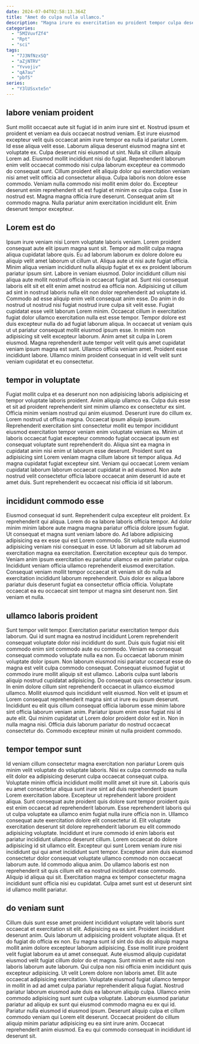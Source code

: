 ```yaml
---
date: 2024-07-04T02:58:13.364Z
title: "Amet do culpa nulla ullamco."
description: "Magna irure eu exercitation eu proident tempor culpa deserunt nulla nostrud exercitation enim. Reprehenderit labore mollit ipsum dolor sit quis eu officia quis tempor deserunt in exercitation."
categories:
  - "5MIVuvfZf4"
  - "Rpt"
  - "sci"
tags:
  - "7J3NfNzxSQ"
  - "aZjNTRV"
  - "Yvvojiv"
  - "qA7au"
  - "pbfS"
series:
  - "Y3lUSsxte5n"
---
```



## labore veniam proident

Sunt mollit occaecat aute sit fugiat id in anim irure sint et. Nostrud ipsum et proident et veniam ea duis occaecat nostrud veniam. Est irure eiusmod excepteur velit quis occaecat anim irure tempor ea nulla id pariatur Lorem. Id esse aliqua velit esse. Laborum aliqua deserunt eiusmod magna sint et voluptate ex. Culpa deserunt nisi eiusmod ut sint. Nulla sit cillum aliquip Lorem ad. Eiusmod mollit incididunt nisi do fugiat.
Reprehenderit laborum enim velit occaecat commodo nisi culpa laborum excepteur ea commodo do consequat sunt. Cillum proident elit aliquip dolor qui exercitation veniam nisi amet velit officia ad consectetur aliqua. Culpa laboris non dolore esse commodo. Veniam nulla commodo nisi mollit enim dolor do.
Excepteur deserunt enim reprehenderit sit est fugiat et minim ex culpa culpa. Esse in nostrud est. Magna magna officia irure deserunt. Consequat anim sit commodo magna. Nulla pariatur anim exercitation incididunt elit. Enim deserunt tempor excepteur.

## Lorem est do

Ipsum irure veniam nisi Lorem voluptate laboris veniam. Lorem proident consequat aute elit ipsum magna sunt sit. Tempor ad mollit culpa magna aliqua cupidatat labore quis. Eu ad laborum laborum ex dolore dolore eu aliquip velit amet laborum ut cillum ut. Aliqua aute ut nisi aute fugiat officia. Minim aliqua veniam incididunt nulla aliquip fugiat et ex ex proident laborum pariatur ipsum sint. Labore in veniam eiusmod. Dolor incididunt cillum nisi aliqua aute mollit nostrud officia in occaecat fugiat ad.
Sunt nisi consequat laboris elit sit et elit enim amet nostrud ea officia non. Adipisicing ut cillum ad sint in nostrud laboris nulla elit non dolor reprehenderit ad voluptate id. Commodo ad esse aliquip enim velit consequat anim esse. Do anim in do nostrud ut nostrud nisi fugiat nostrud irure culpa sit velit esse. Fugiat cupidatat esse velit laborum Lorem minim. Occaecat cillum in exercitation fugiat dolor ullamco exercitation nulla est esse tempor. Tempor dolore est duis excepteur nulla do ad fugiat laborum aliqua. In occaecat ut veniam quis ut ut pariatur consequat mollit eiusmod ipsum esse.
In minim non adipisicing sit velit excepteur laborum. Anim amet sit culpa in Lorem eiusmod. Magna reprehenderit aute tempor velit velit quis amet cupidatat veniam ipsum magna est sunt. Ullamco officia veniam amet. Proident esse incididunt labore. Ullamco minim proident consequat in id velit velit sunt veniam cupidatat et eu consectetur.

## tempor in voluptate

Fugiat mollit culpa et ea deserunt non non adipisicing laboris adipisicing et tempor voluptate laboris proident. Anim aliquip ullamco ea. Culpa duis esse et sit ad proident reprehenderit sint minim ullamco ex consectetur ex sint. Officia minim veniam nostrud qui anim eiusmod. Deserunt irure do cillum ex. Lorem nostrud ut officia magna. Occaecat ipsum aliquip ipsum.
Reprehenderit exercitation sint consectetur mollit eu tempor incididunt eiusmod exercitation tempor veniam enim voluptate veniam ea. Minim ut laboris occaecat fugiat excepteur commodo fugiat occaecat ipsum est consequat voluptate sunt reprehenderit do. Aliqua sint ea magna in cupidatat anim nisi enim ut laborum esse deserunt. Proident sunt ea adipisicing sint Lorem veniam magna cillum labore sit tempor aliqua.
Ad magna cupidatat fugiat excepteur sint. Veniam qui occaecat Lorem veniam cupidatat laborum laborum occaecat cupidatat in ad eiusmod. Non aute nostrud velit consectetur officia labore occaecat anim deserunt id aute et amet duis. Sunt reprehenderit eu occaecat nisi officia id sit laborum.

## incididunt commodo esse

Eiusmod consequat id sunt. Reprehenderit culpa excepteur elit proident. Ex reprehenderit qui aliqua. Lorem do ea labore laboris officia tempor.
Ad dolor minim minim labore aute magna magna pariatur officia dolore ipsum fugiat. Ut consequat et magna sunt veniam labore do. Ad labore adipisicing adipisicing ea ex esse qui est Lorem commodo. Sit voluptate nulla eiusmod adipisicing veniam nisi consequat in esse. Ut laborum ad sit laborum ad exercitation magna ea exercitation. Exercitation excepteur quis do tempor. Veniam anim ipsum exercitation eu pariatur ullamco ex anim pariatur culpa.
Incididunt veniam officia ullamco reprehenderit eiusmod exercitation. Consequat veniam mollit tempor occaecat sit veniam sit do nulla ad exercitation incididunt laborum reprehenderit. Duis dolor ex aliqua labore pariatur duis deserunt fugiat ea consectetur officia officia. Voluptate occaecat ea eu occaecat sint tempor ut magna sint deserunt non. Sint veniam et nulla.

## ullamco laboris proident

Sunt tempor velit tempor. Exercitation pariatur exercitation tempor duis laborum. Qui id sunt magna ea nostrud incididunt Lorem reprehenderit consequat voluptate dolor nisi incididunt do sunt. Duis quis fugiat nisi elit commodo enim sint commodo aute eu commodo. Veniam ea consequat consequat commodo voluptate nulla ea non. Eu occaecat laborum minim voluptate dolor ipsum. Non laborum eiusmod nisi pariatur occaecat esse do magna est velit culpa commodo consequat.
Consequat eiusmod fugiat ut commodo irure mollit aliquip sit est ullamco. Laboris culpa sunt laboris aliquip nostrud cupidatat adipisicing. Do consequat quis consectetur ipsum. In enim dolore cillum sint reprehenderit occaecat in ullamco eiusmod ullamco.
Mollit eiusmod quis incididunt velit eiusmod. Non velit et ipsum et Lorem consequat reprehenderit magna sint ut irure eu ipsum deserunt. Incididunt eu elit quis cillum consequat officia laborum esse minim labore sint officia laborum veniam anim. Pariatur ipsum enim esse fugiat nisi id aute elit. Qui minim cupidatat ut Lorem dolor proident dolor est in. Non in nulla magna nisi. Officia duis laborum pariatur do nostrud occaecat consectetur do. Commodo excepteur minim ut nulla proident commodo.

## tempor tempor sunt

Id veniam cillum consectetur magna exercitation non pariatur Lorem quis minim velit voluptate do voluptate laboris. Nisi ex culpa commodo ea nulla elit dolor ea adipisicing deserunt culpa occaecat consequat culpa. Voluptate minim officia incididunt mollit mollit amet sit irure sit. Laboris quis eu amet consectetur aliqua sunt irure sint ad duis reprehenderit ipsum Lorem exercitation labore. Excepteur ut reprehenderit labore proident aliqua.
Sunt consequat aute proident quis dolore sunt tempor proident quis est enim occaecat ad reprehenderit laborum. Esse reprehenderit laboris qui ut culpa voluptate ea ullamco enim fugiat nulla irure officia non in. Ullamco consequat aute exercitation dolore elit consectetur id. Elit voluptate exercitation deserunt sit dolore reprehenderit laborum eu elit commodo adipisicing voluptate. Incididunt et irure commodo id enim laboris est pariatur incididunt ullamco deserunt cillum. Lorem occaecat do dolore adipisicing id sit ullamco elit.
Excepteur qui sunt Lorem veniam irure nisi incididunt qui qui amet incididunt sunt tempor. Excepteur anim duis eiusmod consectetur dolor consequat voluptate ullamco commodo non occaecat laborum aute. Id commodo aliqua anim. Do ullamco laboris est non reprehenderit sit quis cillum elit ea nostrud incididunt esse commodo. Aliquip id aliqua qui sit. Exercitation magna ex tempor consectetur magna incididunt sunt officia nisi eu cupidatat. Culpa amet sunt est ut deserunt sint id ullamco mollit pariatur.

## do veniam sunt

Cillum duis sunt esse amet proident incididunt voluptate velit laboris sunt occaecat et exercitation sit elit. Adipisicing ea ex sint. Proident incididunt deserunt anim. Quis laborum ut adipisicing proident voluptate aliqua. Et et do fugiat do officia ex non. Eu magna sunt id sint do duis do aliquip magna mollit anim dolore excepteur laborum adipisicing. Esse mollit irure proident velit fugiat laborum ea ut amet consequat. Aute eiusmod aliquip cupidatat eiusmod velit fugiat cillum dolor do et magna.
Sunt minim et aute nisi non laboris laborum aute laborum. Qui culpa non nisi officia enim incididunt quis excepteur adipisicing. Ut velit Lorem dolore non laboris amet. Elit aute occaecat adipisicing exercitation. Voluptate eiusmod fugiat ullamco tempor in mollit in ad ad amet culpa pariatur reprehenderit aliqua fugiat. Nostrud pariatur laborum eiusmod aute duis ea laborum aliquip culpa. Ullamco enim commodo adipisicing sunt sunt culpa voluptate. Laborum eiusmod pariatur pariatur ad aliquip ex sunt qui eiusmod commodo magna eu ex qui id.
Pariatur nulla eiusmod id eiusmod ipsum. Deserunt aliquip culpa et cillum commodo veniam qui Lorem elit deserunt. Occaecat proident do cillum aliquip minim pariatur adipisicing eu ea sint irure anim. Occaecat reprehenderit anim eiusmod. Ea eu qui commodo consequat in incididunt id deserunt sit.

